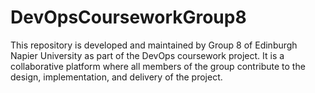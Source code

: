 # DevOpsCourseworkGroup8
This repository is developed and maintained by Group 8 of Edinburgh Napier University as part of the DevOps coursework project. It is a collaborative platform where all members of the group contribute to the design, implementation, and delivery of the project.
